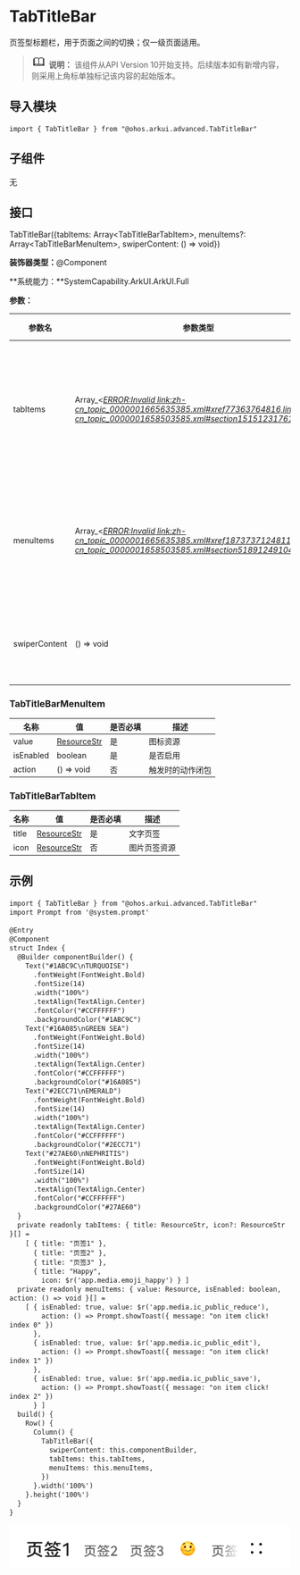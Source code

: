 # TabTitleBar


页签型标题栏，用于页面之间的切换；仅一级页面适用。


> ![icon-note.gif](public_sys-resources/icon-note.gif) **说明：**
> 该组件从API Version 10开始支持。后续版本如有新增内容，则采用上角标单独标记该内容的起始版本。


## 导入模块

```
import { TabTitleBar } from "@ohos.arkui.advanced.TabTitleBar"
```


## 子组件

无


## 接口

TabTitleBar({tabItems: Array&lt;TabTitleBarTabItem&gt;, menuItems?: Array&lt;TabTitleBarMenuItem&gt;, swiperContent: () =&gt; void})

**装饰器类型：**\@Component

**系统能力：**SystemCapability.ArkUI.ArkUI.Full

**参数：**

| 参数名 | 参数类型 | 必选 | 装饰器类型 | 参数描述 | 
| -------- | -------- | -------- | -------- | -------- |
| tabItems | Array_&lt;_[ERROR:Invalid&nbsp;link:zh-cn_topic_0000001665635385.xml#xref77363764816,link:zh-cn_topic_0000001658503585.xml#section151512317614](zh-cn_topic_0000001658503585.xml#section151512317614)_&gt;_ | 是 | - | 左侧页签项目列表，定义标题栏左侧的页签项目。 | 
| menuItems | Array_&lt;_[ERROR:Invalid&nbsp;link:zh-cn_topic_0000001665635385.xml#xref1873737124811,link:zh-cn_topic_0000001658503585.xml#section5189124910420](zh-cn_topic_0000001658503585.xml#section5189124910420)_&gt;_ | 否 | - | 右侧菜单项目列表，定义标题栏右侧的菜单项目 | 
| swiperContent | ()&nbsp;=&gt;&nbsp;void | 否 | \@BuilderParam | 页签列表关联的页面内容构造器 | 


### TabTitleBarMenuItem

| 名称 | 值 | 是否必填 | 描述 | 
| -------- | -------- | -------- | -------- |
| value | [ResourceStr](https://docs.openharmony.cn/pages/v4.0/zh-cn/application-dev/reference/arkui-ts/ts-types.md/#resourcestr) | 是 | 图标资源 | 
| isEnabled | boolean | 是 | 是否启用 | 
| action | ()&nbsp;=&gt;&nbsp;void | 否 | 触发时的动作闭包 | 


### TabTitleBarTabItem

| 名称 | 值 | 是否必填 | 描述 | 
| -------- | -------- | -------- | -------- |
| title | [ResourceStr](https://docs.openharmony.cn/pages/v4.0/zh-cn/application-dev/reference/arkui-ts/ts-types.md/#resourcestr) | 是 | 文字页签 | 
| icon | [ResourceStr](https://docs.openharmony.cn/pages/v4.0/zh-cn/application-dev/reference/arkui-ts/ts-types.md/#resourcestr) | 否 | 图片页签资源 | 


## 示例

```
import { TabTitleBar } from "@ohos.arkui.advanced.TabTitleBar"
import Prompt from '@system.prompt'

@Entry
@Component
struct Index {
  @Builder componentBuilder() {
    Text("#1ABC9C\nTURQUOISE")
      .fontWeight(FontWeight.Bold)
      .fontSize(14)
      .width("100%")
      .textAlign(TextAlign.Center)
      .fontColor("#CCFFFFFF")
      .backgroundColor("#1ABC9C")
    Text("#16A085\nGREEN SEA")
      .fontWeight(FontWeight.Bold)
      .fontSize(14)
      .width("100%")
      .textAlign(TextAlign.Center)
      .fontColor("#CCFFFFFF")
      .backgroundColor("#16A085")
    Text("#2ECC71\nEMERALD")
      .fontWeight(FontWeight.Bold)
      .fontSize(14)
      .width("100%")
      .textAlign(TextAlign.Center)
      .fontColor("#CCFFFFFF")
      .backgroundColor("#2ECC71")
    Text("#27AE60\nNEPHRITIS")
      .fontWeight(FontWeight.Bold)
      .fontSize(14)
      .width("100%")
      .textAlign(TextAlign.Center)
      .fontColor("#CCFFFFFF")
      .backgroundColor("#27AE60")
  }
  private readonly tabItems: { title: ResourceStr, icon?: ResourceStr }[] =
    [ { title: "页签1" },
      { title: "页签2" },
      { title: "页签3" },
      { title: "Happy",
        icon: $r('app.media.emoji_happy') } ]
  private readonly menuItems: { value: Resource, isEnabled: boolean, action: () => void }[] =
    [ { isEnabled: true, value: $r('app.media.ic_public_reduce'),
        action: () => Prompt.showToast({ message: "on item click! index 0" })
      },
      { isEnabled: true, value: $r('app.media.ic_public_edit'),
        action: () => Prompt.showToast({ message: "on item click! index 1" })
      },
      { isEnabled: true, value: $r('app.media.ic_public_save'),
        action: () => Prompt.showToast({ message: "on item click! index 2" })
      } ]
  build() {
    Row() {
      Column() {
        TabTitleBar({
          swiperContent: this.componentBuilder,
          tabItems: this.tabItems,
          menuItems: this.menuItems,
        })
      }.width('100%')
    }.height('100%')
  }
}
```

![zh-cn_image_0000001616916278](figures/zh-cn_image_0000001616916278.png)
